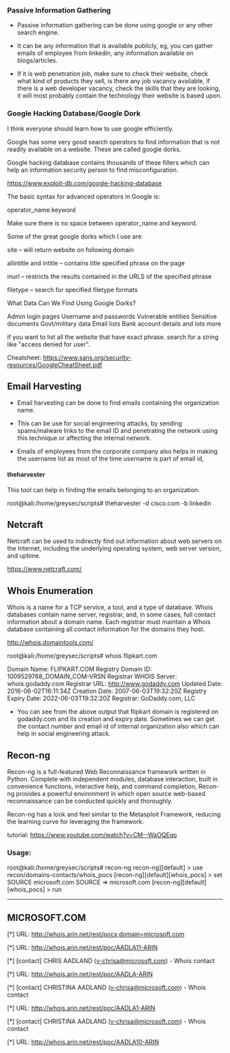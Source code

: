 ### Passive Information Gathering

- Passive information gathering can be done using google or any other search engine.

- It can be any information that is available publicly, eg, you can gather emails of employee from linkedin, any information available on blogs/articles.

- If it is web penetration job, make sure to check their website, check  what kind of products they sell, is there any job vacancy available, if there is a web developer vacancy, check the skills that they are looking, it will most probably contain the technology their website is based upon.

### Google Hacking Database/Google Dork

I think everyone should learn how to use google efficiently.

Google has some very good search operators to find information that is not readily available on a website. These are called google dorks.

Google hacking database contains thousands of these filters which can help an information security person to find misconfiguration.

https://www.exploit-db.com/google-hacking-database

The basic syntax for advanced operators in Google is:

operator_name:keyword

Make sure there is no space between operator_name and keyword.

Some of the great google dorks which I use are:

site – will return website on following domain

allintitle and intitle – contains title specified phrase on the page

inurl – restricts the results contained in the URLS of the specified phrase

filetype – search for specified filetype formats

What Data Can We Find Using Google Dorks?

Admin login pages
Username and passwords
Vulnerable entities
Sensitive documents
Govt/military data
Email lists
Bank account details and lots more

if you want to list all the website that have exact phrase. search for a string like "access denied for user".

Cheatsheet: https://www.sans.org/security-resources/GoogleCheatSheet.pdf

## Email Harvesting

- Email harvesting can be done to find emails containing the organization name.

- This can be use for social engineering attacks, by sending spams/malware links to the email ID and penetrating the network using this technique or affecting the internal network.

- Emails of employees from the corporate company also helps in making the username list as most of the time username is part of email id,

#### theharvester

This tool can help in finding the emails belonging to an organization.

root@kali:/home/greysec/scripts# theharvester -d cisco.com -b linkedin

## Netcraft

Netcraft can be used to indirectly find out information about web servers on the Internet, including the underlying operating system, web server version, and uptime.

https://www.netcraft.com/

## Whois Enumeration

Whois is a name for a TCP service, a tool, and a type of database. Whois databases contain name server, registrar, and, in some cases, full contact information about a domain name. Each registrar must maintain a Whois database containing all contact information for the domains they host.

http://whois.domaintools.com/

root@kali:/home/greysec/scripts# whois flipkart.com

   Domain Name: FLIPKART.COM
   Registry Domain ID: 1009529768_DOMAIN_COM-VRSN
   Registrar WHOIS Server: whois.godaddy.com
   Registrar URL: http://www.godaddy.com
   Updated Date: 2016-06-02T16:11:34Z
   Creation Date: 2007-06-03T19:32:20Z
   Registry Expiry Date: 2022-06-03T19:32:20Z
   Registrar: GoDaddy.com, LLC

- You can see from the above output that flipkart domain is registered on godaddy.com and its creation and expiry date. Sometimes we can get the contact number and email id of internal organization also which can help in social engineering attack.

## Recon-ng

Recon-ng is a full-featured Web Reconnaissance framework written in Python. Complete with independent modules, database interaction, built in convenience functions, interactive help, and command completion, Recon-ng provides a powerful environment in which open source web-based reconnaissance can be conducted quickly and thoroughly.

Recon-ng has a look and feel similar to the Metasploit Framework, reducing the learning curve for leveraging the framework.

tutorial: https://www.youtube.com/watch?v=CM--WaOQEqo

### Usage:

root@kali:/home/greysec/scripts# recon-ng
recon-ng][default] > use recon/domains-contacts/whois_pocs
[recon-ng][default][whois_pocs] > set SOURCE microsoft.com
SOURCE => microsoft.com
[recon-ng][default][whois_pocs] > run

-------------
MICROSOFT.COM
-------------
[*] URL: http://whois.arin.net/rest/pocs;domain=microsoft.com

[*] URL: http://whois.arin.net/rest/poc/AADLA11-ARIN

[*] [contact] CHRIS AADLAND (v-chrisa@microsoft.com) - Whois contact

[*] URL: http://whois.arin.net/rest/poc/AADLA-ARIN

[*] [contact] CHRISTINA AADLAND (v-chrisa@microsoft.com) - Whois contact

[*] URL: http://whois.arin.net/rest/poc/AADLA1-ARIN

[*] [contact] CHRISTINA AADLAND (v-chrisa@microsoft.com) - Whois contact

[*] URL: http://whois.arin.net/rest/poc/AADLA10-ARIN
